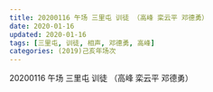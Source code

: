 ```yaml
---
title: 20200116 午场 三里屯 训徒 （高峰 栾云平 邓德勇）
date: 2020-01-16
updated: 2020-01-16
tags: [三里屯, 训徒, 相声, 邓德勇, 高峰]
categories: (2019)己亥年场次
---
```

20200116 午场 三里屯 训徒 （高峰 栾云平 邓德勇）
